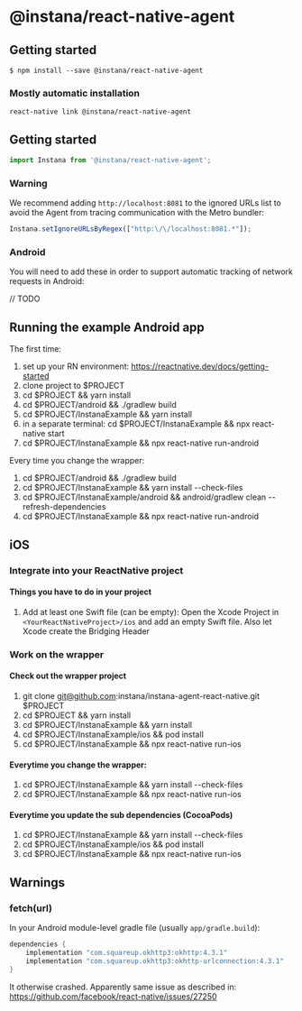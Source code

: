 # @instana/react-native-agent

## Getting started

```
$ npm install --save @instana/react-native-agent
```

### Mostly automatic installation

```
react-native link @instana/react-native-agent
```

## Getting started
```javascript
import Instana from '@instana/react-native-agent';
```

### Warning

We recommend adding `http://localhost:8081` to the ignored URLs list to avoid the Agent from tracing communication with the Metro bundler:

```javascript
Instana.setIgnoreURLsByRegex(["http:\/\/localhost:8081.*"]);
```

### Android

You will need to add these in order to support automatic tracking of network requests in Android:

// TODO

## Running the example Android app

The first time:
1. set up your RN environment: https://reactnative.dev/docs/getting-started
2. clone project to $PROJECT
3. cd $PROJECT &&  yarn install
4. cd $PROJECT/android && ./gradlew build
5. cd $PROJECT/InstanaExample && yarn install
6. in a separate terminal: cd $PROJECT/InstanaExample && npx react-native start
7. cd $PROJECT/InstanaExample && npx react-native run-android


Every time you change the wrapper:
1. cd $PROJECT/android && ./gradlew build
2. cd $PROJECT/InstanaExample && yarn install --check-files
3. cd $PROJECT/InstanaExample/android && android/gradlew clean --refresh-dependencies
4. cd $PROJECT/InstanaExample && npx react-native run-android


## iOS
### Integrate into your ReactNative project
#### Things you have to do in your project 

1. Add at least one Swift file (can be empty): 
Open the Xcode Project in `<YourReactNativeProject>/ios` and add an empty Swift file. Also let Xcode create the Bridging Header

### Work on the wrapper
#### Check out the wrapper project

1. git clone git@github.com:instana/instana-agent-react-native.git $PROJECT
2. cd $PROJECT && yarn install
3. cd $PROJECT/InstanaExample && yarn install
4. cd $PROJECT/InstanaExample/ios && pod install
5. cd $PROJECT/InstanaExample && npx react-native run-ios 

#### Everytime you change the wrapper:

1. cd $PROJECT/InstanaExample && yarn install --check-files
2. cd $PROJECT/InstanaExample && npx react-native run-ios

#### Everytime you update the sub dependencies (CocoaPods)

1. cd $PROJECT/InstanaExample && yarn install --check-files
2. cd $PROJECT/InstanaExample/ios && pod install
3. cd $PROJECT/InstanaExample && npx react-native run-ios


## Warnings

### fetch(url)

In your Android module-level gradle file (usually `app/gradle.build`):
```groovy
dependencies {
    implementation "com.squareup.okhttp3:okhttp:4.3.1"
    implementation "com.squareup.okhttp3:okhttp-urlconnection:4.3.1"
}
```
It otherwise crashed. Apparently same issue as described in: https://github.com/facebook/react-native/issues/27250
